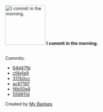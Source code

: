 <img src="https://my-badges.github.io/my-badges/morning-commits.png" alt="I commit in the morning." title="I commit in the morning." width="128">
<strong>I commit in the morning.</strong>
<br><br>

Commits:

- <a href="https://github.com/aristanetworks/j2lint/commit/64d47fbfe8b13afc168287c27731352a17cc1244">64d47fb</a>
- <a href="https://github.com/aristanetworks/j2lint/commit/cf4e1e984e2e5ee8d897ef2a9ca7d0a52934837e">cf4e1e9</a>
- <a href="https://github.com/aristanetworks/j2lint/commit/317b0ccf2d26f99b99bab9c18203fa4446a6a542">317b0cc</a>
- <a href="https://github.com/aristanetworks/j2lint/commit/ac67197ff4b8de9edb197fa8bde60796cb115297">ac67197</a>
- <a href="https://github.com/aristanetworks/j2lint/commit/f4b00e891b5c5110203e274051fbb2184b165e0b">f4b00e8</a>
- <a href="https://github.com/gmuloc/avd/commit/559911d85cdb11de00c69c8e59c6dd98bab358d5">559911d</a>


Created by <a href="https://github.com/my-badges/my-badges">My Badges</a>